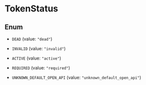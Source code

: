 

# TokenStatus

## Enum


* `DEAD` (value: `"dead"`)

* `INVALID` (value: `"invalid"`)

* `ACTIVE` (value: `"active"`)

* `REQUIRED` (value: `"required"`)

* `UNKNOWN_DEFAULT_OPEN_API` (value: `"unknown_default_open_api"`)



